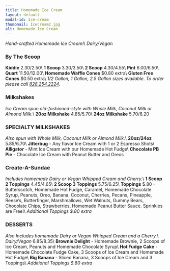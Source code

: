 ```yaml
---
title: Homemade Ice Cream
layout: default
modal-id: Ice-cream 
thumbnail: Icecream2.jpg 
alt: Homemade Ice Cream
---
```

*Hand-crafted Homemade Ice Cream!*\\
*Dairy/Vegan*

### By The Scoop
**Kiddie** $2.30/$2.50\\
**1 Scoop** $3.30/$3.50\\
**2 Scoop** $4.30/$4.55\\
**Pint** $6.00/$6.50\\
**Quart** $11.50/$12.00\\
**Homemade Waffle Cones** $0.80 extra\\
**Gluten Free Cones** $0.50 extra\\
*1/2 Gallon, 1 Gallon, 2.5 Gallon sizes available. To order please call <a href="tel:18282542224">828.254.2224</a>.*

### Milkshakes 
*Ice Cream spun old-fashioned-style with Whole Milk, Coconut Milk or Almond Milk.*\\
**20oz Milkshake** $4.85/$5.70\\
**24oz Milkshake** $5.70/$6.20

### SPECIALTY MILKSHAKES
*Also spun with Whole Milk, Coconut Milk or Almond Milk.*\\
**20oz/24oz** $5.85/$6.70\\
**Jitterbug** - Any flavor Ice Cream with 1 or 2 Espresso Shots\\
**Alligator** - Mint Ice Cream with our Homemade Hot Fudge\\
**Chocolate PB Pie** - Chocolate Ice Cream with Peanut Butter and Oreos

### Create-A-Sundae
*Includes homemade Dairy or Vegan Whipped Cream and Cherry.*\\
**1 Scoop 2 Toppings** $4.45/$4.65\\
**2 Scoop 3 Toppings** $5.75/$6.25\\
**Toppings** $.80 - Butterscotch, Homemade Hot Fudge, Caramel, Homemade Chocolate Syrup, Peanuts, Oreo, Banana, Coconut, Cherries, Pecans, Pineapple, Reese’s, Butterfinger, Marshmallows, Wet Walnuts, Gummy Bears, Chocolate Chips, Strawberries, Homemade Peanut Butter Sauce. Sprinkles are Free!\\
*Additional Toppings $.80 extra*

### DESSERTS 
*Also Includes homemade Dairy or Vegan Whipped Cream and a Cherry.*\\
*Dairy/Vegan* $6.85/$8.35\\
**Brownie Delight** - Homemade Brownie, 2 Scoops of Ice Cream, Peanuts and Homemade Chocolate Syrup\\
**Hot Fudge Cake** - Homemade Chocolate Fudge Cake, 3 Scoops of Ice Cream and Homemade Hot Fudge\\
**Big Banana** - Sliced Banana, 3 Scoops of Ice Cream and 3 Toppings\\
*Additional Toppings $.80 extra*
